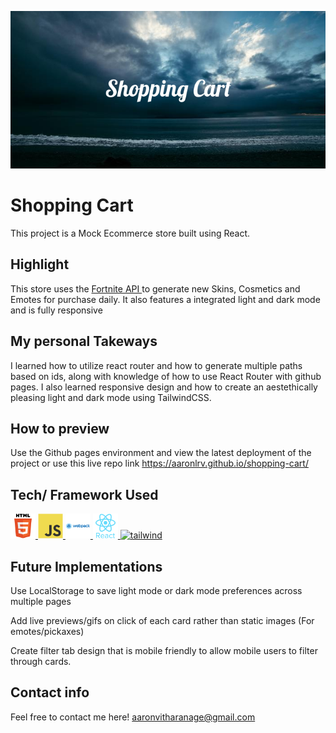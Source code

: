 <p align="center">
  <img  src="Shopping_Cart (1).png">
</p>


# Shopping Cart

This project is a Mock Ecommerce store built using React.

## Highlight

This store uses the <a href="https://fortniteapi.com"> Fortnite API </a> to generate new Skins, Cosmetics and Emotes for purchase daily. It also features a integrated light and dark mode and is fully responsive

## My personal Takeways
I learned how to utilize react router and how to generate multiple paths based on ids, along with knowledge of how to use React Router with github pages. I also learned responsive design and how to create an aestethically pleasing light and dark mode using TailwindCSS.

## How to preview

Use the Github pages environment and view the latest deployment of the project or use this live repo link https://aaronlrv.github.io/shopping-cart/

## Tech/ Framework Used
<p align="left"> 
<a href="https://www.w3.org/html/" target="_blank" rel="noreferrer"> <img src="https://raw.githubusercontent.com/devicons/devicon/master/icons/html5/html5-original-wordmark.svg" alt="html5" width="40" height="40"/> </a>
<a href="https://developer.mozilla.org/en-US/docs/Web/JavaScript" target="_blank" rel="noreferrer"> <img src="https://raw.githubusercontent.com/devicons/devicon/master/icons/javascript/javascript-original.svg" alt="javascript" width="40" height="40"/> </a> 
<a href="https://webpack.js.org" target="_blank" rel="noreferrer"> <img src="https://raw.githubusercontent.com/devicons/devicon/d00d0969292a6569d45b06d3f350f463a0107b0d/icons/webpack/webpack-original-wordmark.svg" alt="webpack" width="40" height="40"/> </a>  <a href="https://reactjs.org/" target="_blank" rel="noreferrer"> <img src="https://raw.githubusercontent.com/devicons/devicon/master/icons/react/react-original-wordmark.svg" alt="react" width="40" height="40"/> </a> <a href="https://tailwindcss.com/" target="_blank" rel="noreferrer"> <img src="https://www.vectorlogo.zone/logos/tailwindcss/tailwindcss-icon.svg" alt="tailwind" width="40" height="40"/> </a> </p>

## Future Implementations
Use LocalStorage to save light mode or dark mode preferences across multiple pages

Add live previews/gifs on click of each card rather than static images (For emotes/pickaxes)

Create filter tab design that is mobile friendly to allow mobile users to filter through cards.

## Contact info
Feel free to contact me here! aaronvitharanage@gmail.com
